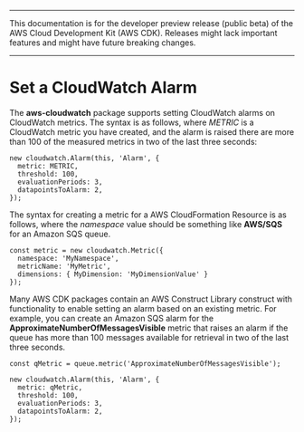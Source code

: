 --------

This documentation is for the developer preview release \(public beta\) of the AWS Cloud Development Kit \(AWS CDK\)\. Releases might lack important features and might have future breaking changes\.

--------

# Set a CloudWatch Alarm<a name="how_to_set_cw_alarm"></a>

The **aws\-cloudwatch** package supports setting CloudWatch alarms on CloudWatch metrics\. The syntax is as follows, where *METRIC* is a CloudWatch metric you have created, and the alarm is raised there are more than 100 of the measured metrics in two of the last three seconds:

```
new cloudwatch.Alarm(this, 'Alarm', {
  metric: METRIC,
  threshold: 100,
  evaluationPeriods: 3,
  datapointsToAlarm: 2,
});
```

The syntax for creating a metric for a AWS CloudFormation Resource is as follows, where the *namespace* value should be something like **AWS/SQS** for an Amazon SQS queue\.

```
const metric = new cloudwatch.Metric({
  namespace: 'MyNamespace',
  metricName: 'MyMetric',
  dimensions: { MyDimension: 'MyDimensionValue' }
});
```

Many AWS CDK packages contain an AWS Construct Library construct with functionality to enable setting an alarm based on an existing metric\. For example, you can create an Amazon SQS alarm for the **ApproximateNumberOfMessagesVisible** metric that raises an alarm if the queue has more than 100 messages available for retrieval in two of the last three seconds\.

```
const qMetric = queue.metric('ApproximateNumberOfMessagesVisible');

new cloudwatch.Alarm(this, 'Alarm', {
  metric: qMetric,
  threshold: 100,
  evaluationPeriods: 3,
  datapointsToAlarm: 2,
});
```